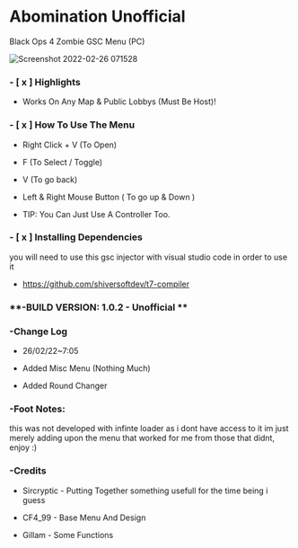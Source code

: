 # Abomination Unofficial
Black Ops 4 Zombie GSC Menu (PC)

![Screenshot 2022-02-26 071528](https://user-images.githubusercontent.com/48811414/155833996-c46c6414-0e74-494b-b9db-baf6504b8af0.png)

### **- [ x ] Highlights**
- Works On Any Map & Public Lobbys (Must Be Host)!


### **- [ x ] How To Use The Menu**

- Right Click + V (To Open)
- F (To Select / Toggle)
- V (To go back)
- Left & Right Mouse Button ( To go up & Down )

- TIP: You Can Just Use A Controller Too.

### **- [ x ] Installing Dependencies**

you will need to use this gsc injector with visual studio code in order to use it
- https://github.com/shiversoftdev/t7-compiler

### **-BUILD VERSION: 1.0.2 - Unofficial **

### **-Change Log**
- 26/02/22~7:05

- Added Misc Menu (Nothing Much)
- Added Round Changer


### **-Foot Notes:**
this was not developed with infinte loader as i dont have access to it
im just merely adding upon the menu that worked for me from those that didnt,  enjoy :)

### **-Credits**

- Sircryptic - Putting Together something usefull for the time being i guess

- CF4_99 - Base Menu And Design

- Gillam - Some Functions
